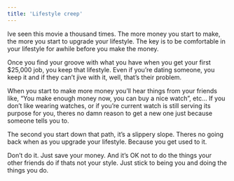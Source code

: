```yaml
---
title: 'Lifestyle creep'
---
```


Ive seen this movie a thousand times. The more money you start to make, the more you start to upgrade your lifestyle. The key is to be comfortable in your lifestyle for awhile before you make the money.

Once you find your groove with what you have when you get your first  $25,000 job, you keep that lifestyle. Even if you’re dating someone, you keep it and if they can’t jive with it, well, that’s their problem.

When you start to make more money you’ll hear things from your friends like, “You make enough money now, you can buy a nice watch”, etc… If you don’t like wearing watches, or if you’re current watch is still serving its purpose for you, theres no damn reason to get a new one just because someone tells you to. 

The second you start down that path, it’s a slippery slope. Theres no going back when as you upgrade your lifestyle. Because you get used to it. 

Don’t do it. Just save your money. And it’s OK not to do the things your other friends do if thats not your style. Just stick to being you and doing the things you do. 

